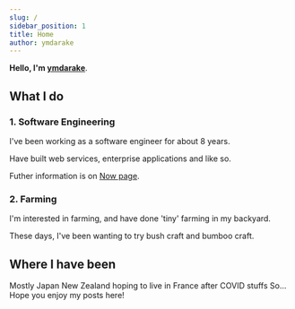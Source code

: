 ```yaml
---
slug: /
sidebar_position: 1
title: Home
author: ymdarake
---
```


**Hello, I'm [ymdarake](https://github.com/ymdarake)**.

## What I do

### 1. Software Engineering
I've been working as a software engineer for about 8 years.

Have built web services, enterprise applications and like so.

Futher information is on [Now page](./now).

### 2. Farming
I'm interested in farming, and have done 'tiny' farming in my backyard.

These days, I've been wanting to try bush craft and bumboo craft.

## Where I have been
Mostly Japan
New Zealand
hoping to live in France after COVID stuffs
So...
Hope you enjoy my posts here!